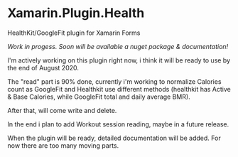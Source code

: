 # Xamarin.Plugin.Health
HealthKit/GoogleFit plugin for Xamarin Forms

*Work in progess. Soon will be available a nuget package & documentation!*

I'm actively working on this plugin right now, i think it will be ready to use by the end of August 2020.

The "read" part is 90% done, currently i'm working to normalize Calories count as GoogleFit and Healthkit use different methods (healthkit has Active & Base Calories, while GoogleFit total and daily average BMR).

After that, will come write and delete.

In the end i plan to add Workout session reading, maybe in a future release.

When the plugin will be ready, detailed documentation will be added. For now there are too many moving parts.
